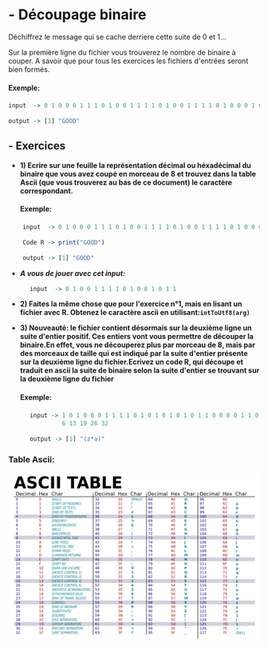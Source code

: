 # - Découpage binaire

  Déchiffrez le message qui se cache derriere cette suite de 0 et 1...
  
  Sur la première ligne du fichier vous trouverez le nombre de binaire à couper.
  A savoir que pour tous les exercices les fichiers d'entrées seront bien formés.
####  Exemple:
```R
input  -> 0 1 0 0 0 1 1 1 0 1 0 0 1 1 1 1 0 1 0 0 1 1 1 1 0 1 0 0 0 1 0 0
```
```R
output -> [1] "GOOD"
```

  
## - Exercices
  
+ **1) Ecrire sur une feuille la représentation décimal ou héxadécimal du binaire que vous avez coupé en morceau de 8 et trouvez dans la table Ascii (que vous trouverez au bas de ce document) le caractère correspondant.**
  
  ####  Exemple:

```R
    input  -> 0 1 0 0 0 1 1 1 0 1 0 0 1 1 1 1 0 1 0 0 1 1 1 1 0 1 0 0 0 1 0 0
```
```R
    Code R -> print("GOOD")
```
```R
    output -> [1] "GOOD"
```
  + ***A vous de jouer avec cet input:***
```R
      input  -> 0 1 0 0 1 1 1 1 0 1 0 0 1 0 1 1
```

+ **2) Faites la même chose que pour l'exercice n°1, mais en lisant un fichier avec R. Obtenez le caractère ascii en utilisant:```intToUtf8(arg)```**

+ **3) Nouveauté: le fichier contient désormais sur la deuxième ligne un suite d'entier positif. Ces entiers vont vous permettre de découper la binaire.En effet, vous ne découperez plus par morceau de 8, mais par des morceaux de taille qui est indiqué par la suite d'entier présente sur la deuxième ligne du fichier.Ecrivez un code R, qui découpe et traduit en ascii la suite de binaire selon la suite d'entier se trouvant sur la deuxième ligne du fichier**
  #### Exemple:

```R
      input -> 1 0 1 0 0 0 1 1 1 1 0 1 0 1 0 1 0 1 0 1 1 0 0 0 0 1 1 0 1 0 0 1
               6 13 19 26 32
```
```R
      output -> [1] "(z*a)"
```


### Table Ascii:
 
![Alt text](/ressources/table_ascii.png)

